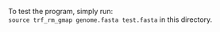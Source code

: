 To test the program, simply run:   
`source trf_rm_gmap genome.fasta test.fasta` in this directory.
